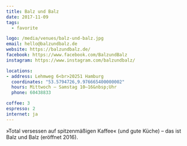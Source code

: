 ```yaml
---
title: Balz und Balz
date: 2017-11-09
tags:
  - favorite

logo: /media/venues/balz-und-balz.jpg
email: hello@balzundbalz.de
website: https://balzundbalz.de/
facebook: https://www.facebook.com/BalzundBalz
instagram: https://www.instagram.com/balzundbalz/

locations:
- address: Lehmweg 6<br>20251 Hamburg
  coordinates: "53.5794726,9.976665400000002"
  hours: Mittwoch – Samstag 10–16&nbsp;Uhr
  phone: 60438833

coffee: 3
espresso: 2
internet: ja
---
```


»Total versessen auf spitzenmäßigen Kaffee« (und gute Küche) – das ist Balz und Balz (eröffnet 2016).